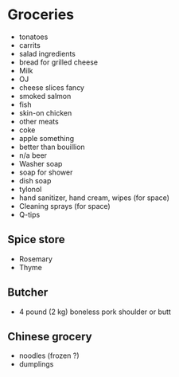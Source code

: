 # Groceries

- tonatoes
- carrits
- salad ingredients
- bread for grilled cheese
- Milk
- OJ
- cheese slices fancy
- smoked salmon
- fish
- skin-on chicken
- other meats
- coke
- apple something
- better than bouillion
- n/a beer
- Washer soap
- soap for shower
- dish soap
- tylonol
- hand sanitizer, hand cream, wipes (for space)
- Cleaning sprays (for space)
- Q-tips

## Spice store

- Rosemary
- Thyme

## Butcher

- 4 pound (2 kg) boneless pork shoulder or butt

## Chinese grocery

- noodles (frozen ?)
- dumplings
